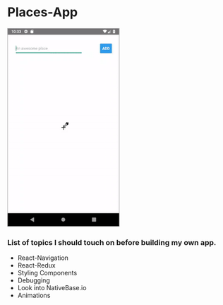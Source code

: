 # Places-App

![Demo of Application](./src/assets/demo.gif)

### List of topics I should touch on before building my own app.

- React-Navigation
- React-Redux
- Styling Components
- Debugging
- Look into NativeBase.io
- Animations